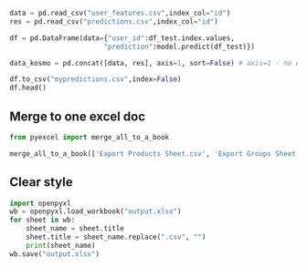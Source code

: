 ```python
data = pd.read_csv("user_features.csv",index_col="id")
res = pd.read_csv("predictions.csv",index_col="id") 

df = pd.DataFrame(data={"user_id":df_test.index.values,
                       "prediction":model.predict(df_test)})

data_kosmo = pd.concat([data, res], axis=1, sort=False) # axis=1 - по индексу

df.to_csv("mypredictions.csv",index=False)
df.head()

```

Merge to one excel doc
--------------------------------
```python
from pyexcel import merge_all_to_a_book

merge_all_to_a_book(['Export Products Sheet.csv', 'Export Groups Sheet.csv'], "output.xlsx")
```


Clear style
--------------------------------
```python
import openpyxl
wb = openpyxl.load_workbook("output.xlsx")
for sheet in wb:
    sheet_name = sheet.title
    sheet.title = sheet_name.replace(".csv", "")
    print(sheet_name)
wb.save("output.xlsx")
```